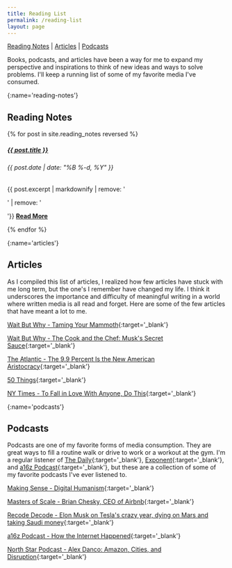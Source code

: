 ```yaml
---
title: Reading List
permalink: /reading-list
layout: page
---
```

[Reading Notes](#reading-notes) \| [Articles](#articles)  \| [Podcasts](#podcasts)


Books, podcasts, and articles have been a way for me to expand my perspective and inspirations to think of new ideas and
ways to solve problems. I'll keep a running list of some of my favorite media I've consumed.

[](){:name='reading-notes'}
## Reading Notes

<div class='container' style='padding: 0'>
    <div class='row'>
        {% for post in site.reading_notes reversed %}
            <div class='col-md-6'>
                <a href='{{ post.permalink }}' class='blog-title-link'><h5>{{ post.title }}</h5></a>
                <a href='{{ post.permalink }}'>
                    <div class='img-responsive img-container-center img-home-preview' style='background-image: url({{ post.image }})'></div>
                </a>
                <h6 class='blog-subtitle'>{{ post.date | date: "%B %-d, %Y" }}</h6>
                <p>
                    {{ post.excerpt | markdownify | remove: '<p>' | remove: '</p>'}}
                    <b><a href='{{post.permalink}}' class='read-more'>Read More</a></b>
                </p>
            </div>
        {% endfor %}
    </div>
</div>

[](){:name='articles'}
## Articles

As I compiled this list of articles, I realized how few articles have stuck with me long term, but the one's I remember have changed my life. I think it underscores the importance and difficulty of meaningful writing in a world where written media is all read and forget. Here are some of the few articles that have meant a lot to me.

[Wait But Why - Taming Your Mammoth](https://waitbutwhy.com/2014/06/taming-mammoth-let-peoples-opinions-run-life.html){:target='_blank'}

[Wait But Why - The Cook and the Chef: Musk's Secret Sauce](https://waitbutwhy.com/2015/11/the-cook-and-the-chef-musks-secret-sauce.html){:target='_blank'}

[The Atlantic - The 9.9 Percent Is the New American Aristocracy](https://www.theatlantic.com/magazine/archive/2018/06/the-birth-of-a-new-american-aristocracy/559130/){:target='_blank'}

[50 Things](https://mitadmissions.org/blogs/entry/50_things/){:target='_blank'}

[NY Times - To Fall in Love With Anyone, Do This](https://www.nytimes.com/2015/01/11/fashion/modern-love-to-fall-in-love-with-anyone-do-this.html){:target='_blank'}


[](){:name='podcasts'}
## Podcasts

Podcasts are one of my favorite forms of media consumption. They are great ways to fill a routine walk or drive to work or a workout at the gym. I'm a regular listener of [The Daily](https://www.nytimes.com/column/the-daily){:target='_blank'}, [Exponent](https://exponent.fm){:target='_blank'}, and [a16z Podcast](https://a16z.com/podcasts/){:target='_blank'}, but these are a collection of some of my favorite podcasts I've ever listened to.

[Making Sense - Digital Humanism](https://samharris.org/podcasts/136-digital-humanism/){:target='_blank'}

[Masters of Scale - Brian Chesky, CEO of Airbnb](https://mastersofscale.com/brian-chesky-handcrafted/){:target='_blank'}

[Recode Decode - Elon Musk on Tesla's crazy year, dying on Mars and taking Saudi money](https://www.recode.net/2018/11/2/18053424/elon-musk-tesla-spacex-boring-company-self-driving-cars-saudi-twitter-kara-swisher-decode-podcast){:target='_blank'}

[a16z Podcast - How the Internet Happened](https://a16z.com/2018/12/24/how-internet-happened-evolution-of-tech/){:target='_blank'}

[North Star Podcast - Alex Danco: Amazon, Cities, and Disruption](https://www.perell.com/podcast/alex-danco){:target='_blank'}